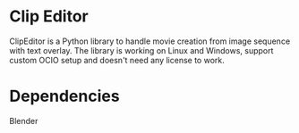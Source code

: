 # Clip Editor

ClipEditor is a Python library to handle movie creation from image sequence with text overlay.
The library is working on Linux and Windows, support custom OCIO setup and doesn't need any license to work.

# Dependencies

Blender
